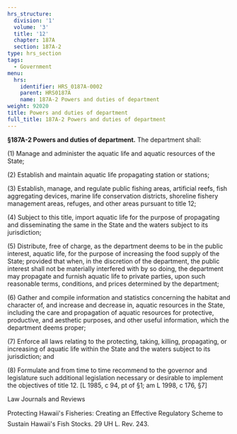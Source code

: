 ```yaml
---
hrs_structure:
  division: '1'
  volume: '3'
  title: '12'
  chapter: 187A
  section: 187A-2
type: hrs_section
tags:
  - Government
menu:
  hrs:
    identifier: HRS_0187A-0002
    parent: HRS0187A
    name: 187A-2 Powers and duties of department
weight: 92020
title: Powers and duties of department
full_title: 187A-2 Powers and duties of department
---
```

**§187A-2 Powers and duties of department.** The department shall:

(1) Manage and administer the aquatic life and aquatic resources of the State;

(2) Establish and maintain aquatic life propagating station or stations;

(3) Establish, manage, and regulate public fishing areas, artificial reefs, fish aggregating devices, marine life conservation districts, shoreline fishery management areas, refuges, and other areas pursuant to title 12;

(4) Subject to this title, import aquatic life for the purpose of propagating and disseminating the same in the State and the waters subject to its jurisdiction;

(5) Distribute, free of charge, as the department deems to be in the public interest, aquatic life, for the purpose of increasing the food supply of the State; provided that when, in the discretion of the department, the public interest shall not be materially interfered with by so doing, the department may propagate and furnish aquatic life to private parties, upon such reasonable terms, conditions, and prices determined by the department;

(6) Gather and compile information and statistics concerning the habitat and character of, and increase and decrease in, aquatic resources in the State, including the care and propagation of aquatic resources for protective, productive, and aesthetic purposes, and other useful information, which the department deems proper;

(7) Enforce all laws relating to the protecting, taking, killing, propagating, or increasing of aquatic life within the State and the waters subject to its jurisdiction; and

(8) Formulate and from time to time recommend to the governor and legislature such additional legislation necessary or desirable to implement the objectives of title 12\. [L 1985, c 94, pt of §1; am L 1998, c 176, §7]

Law Journals and Reviews

Protecting Hawaii's Fisheries: Creating an Effective Regulatory Scheme to Sustain Hawaii's Fish Stocks. 29 UH L. Rev. 243.